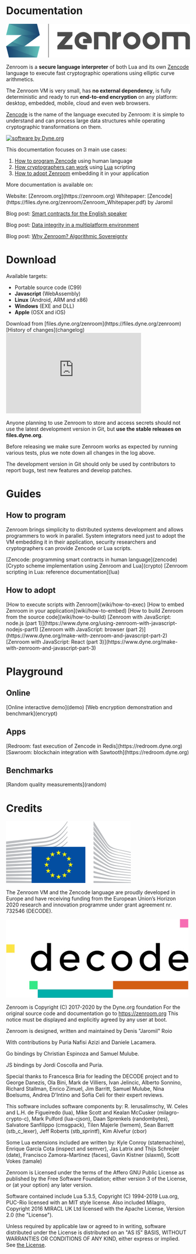 # Documentation

![Zenroom logo](img/zenroom_logotype.png)

Zenroom is a **secure language interpreter** of both Lua and its own
[Zencode](zencode) language to execute fast cryptographic operations using
elliptic curve arithmetics.

The Zenroom VM is very small, has **no external dependency**, is fully
deterministic and ready to run **end-to-end encryption** on any platform:
desktop, embedded, mobile, cloud and even web browsers.

[Zencode](zencode) is the name of the language executed by Zenroom: it is simple
to understand and can process large data structures while operating
cryptographic transformations on them.

[![software by Dyne.org](https://files.dyne.org/software_by_dyne.png)](http://www.dyne.org)

This documentation focuses on 3 main use cases:

1. [How to program Zencode](#how-to-program) using human language
2. [How cryptographers can work](/crypto) using [Lua](/lua) scripting
3. [How to adopt Zenroom](#how-to-adopt) embedding it in your application

More documentation is available on:

<span class="big">
<span class="mdi mdi-home"></span> Website: [Zenroom.org](https://zenroom.org)
</span>

<span class="big">
<span class="mdi mdi-school"></span> Whitepaper: [Zencode](https://files.dyne.org/zenroom/Zenroom_Whitepaper.pdf) by Jaromil
</span>

<span class="mdi mdi-vote"></span> Blog post: [Smart contracts for the English speaker](https://decodeproject.eu/blog/smart-contracts-english-speaker)

<span class="mdi mdi-puzzle"></span> Blog post: [Data integrity in a multiplatform environment](https://decodeproject.eu/blog/cryptographic-data-integrity-multiplatform-environment)

<span class="mdi mdi-hand"></span> Blog post: [Why Zenroom? Algorithmic Sovereignty](https://decodeproject.eu/blog/algorithmic-sovereignty-decode)



# Download

<span class="mdi mdi-target"></span>
Available targets:

- Portable source code (C99)
- **Javascript** (WebAssembly)
- **Linux** (Android, ARM and x86)
- **Windows** (EXE and DLL)
- **Apple** (OSX and iOS)

<span class="big">
<span class="mdi mdi-download"></span>
Download from [files.dyne.org/zenroom](https://files.dyne.org/zenroom)
</span>

<span class="big">
<span class="mdi mdi-history"></span>
[History of changes](changelog)
</span>

<iframe src='https://www.openhub.net/p/zenroom/widgets/project_factoids_stats' scrolling='no' marginHeight='0' marginWidth='0' style='height: 220px; width: 370px; border: none'></iframe>

Anyone planning to use Zenroom to store and access secrets should not
use the latest development version in Git, but **use the stable
releases on files.dyne.org**.

Before releasing we make sure Zenroom works as expected by running
various tests, plus we note down all changes in the log above.

The development version in Git should only be used by contributors to
report bugs, test new features and develop patches.

# Guides


## How to program

Zenroom brings simplicity to distributed systems development and
allows programmers to work in parallel. System integrators need just
to adopt the VM embedding it in their application, security
researchers and cryptographers can provide Zencode or Lua scripts.

<span class="big">
<span class="mdi mdi-flag"></span>
[Zencode: programming smart contracts in human language](zencode)
</span>

<span class="big">
<span class="mdi mdi-math-compass"></span>
[Crypto scheme implementation using Zenroom and Lua](crypto)
</span>

<span class="big">
<span class="mdi mdi-code-braces"></span>
[Zenroom scripting in Lua: reference documentation](lua)
</span>

## How to adopt

<span class="big">
<span class="mdi mdi-run"></span>
[How to execute scripts with Zenroom](wiki/how-to-exec)
</span>

<span class="big">
<span class="mdi mdi-package"></span>
[How to embed Zenroom in your application](wiki/how-to-embed)
</span>

<span class="big">
<span class="mdi mdi-cogs"></span>
[How to build Zenroom from the source code](wiki/how-to-build)
</span>

<span class="big">
<span class="mdi mdi-nodejs"></span>
[Zenroom with JavaScript: node.js (part 1)](https://www.dyne.org/using-zenroom-with-javascript-nodejs-part1)
</span>

<span class="big">
<span class="mdi mdi-language-javascript"></span>
[Zenroom with JavaScript: browser (part 2)](https://www.dyne.org/make-with-zenroom-and-javascript-part-2)
</span>

<span class="big">
<span class="mdi mdi-react"></span>
[Zenroom with JavaScript: React (part 3)](https://www.dyne.org/make-with-zenroom-and-javascript-part-3)
</span>



# Playground

## Online

<span class="big">
<span class="mdi mdi-hand-pointing-right"></span>
[Online interactive demo](demo)
</span>

<span class="big">
<span class="mdi mdi-web"></span>
[Web encryption demonstration and benchmark](encrypt)
</span>

## Apps

<span class="big">
<span class="mdi mdi-network"></span>
[Redroom: fast execution of Zencode in Redis](https://redroom.dyne.org)
</span>

<span class="big">
<span class="mdi mdi-eye"></span>
[Sawroom: blockchain integration with Sawtooth](https://redroom.dyne.org)
</span>

## Benchmarks

<span class="big">
<span class="mdi mdi-cloud-alert"></span>
[Random quality measurements](random)
</span>


# Credits

![Project funded by the European Commission](img/ec_logo.png)

The Zenroom VM and the Zencode language are proudly developed in
Europe and have receiving funding from the European Union’s Horizon
2020 research and innovation programme under grant agreement
nr. 732546 (DECODE).

[![DECODE project](img/decode.jpg)](https://decodeproject.eu)

Zenroom is Copyright (C) 2017-2020 by the Dyne.org foundation
For the original source code and documentation go to https://zenroom.org
This notice must be displayed and explicitly agreed by any user at boot.

Zenroom is designed, written and maintained by Denis "Jaromil" Roio

With contributions by Puria Nafisi Azizi and Daniele Lacamera.

Go bindings by Christian Espinoza and Samuel Mulube.

JS bindings by Jordi Coscolla and Puria.

Special thanks to Francesca Bria for leading the DECODE project and to
George Danezis, Ola Bini, Mark de Villiers, Ivan Jelincic, Alberto
Sonnino, Richard Stallman, Enrico Zimuel, Jim Barritt, Samuel Mulube,
Nina Boelsums, Andrea D'Intino and Sofía Celi for their expert
reviews.

This software includes software components by: R. Ierusalimschy,
W. Celes and L.H. de Figueiredo (lua), Mike Scott and Kealan McCusker
(milagro-crypto-c), Mark Pulford (lua-cjson), Daan Sprenkels
(randombytes), Salvatore Sanfilippo (cmsgpack), Tilen Majerle (lwmem),
Sean Barrett (stb_c_lexer), Jeff Roberts (stb_sprintf), Kim Alvefur (cbor)

Some Lua extensions included are written by: Kyle Conroy
(statemachine), Enrique García Cota (inspect and semver), Jas Latrix
and Thijs Schreijer (date), Francisco Zamora-Martinez (faces), Gavin
Kistner (slaxml), Scott Vokes (tamale)

Zenroom is Licensed under the terms of the Affero GNU Public License as
published by the Free Software Foundation; either version 3 of the
License, or (at your option) any later version.

Software contained include Lua 5.3.5, Copyright (C) 1994-2019 Lua.org,
PUC-Rio licensed with an MIT style license. Also included Milagro,
Copyright 2016 MIRACL UK Ltd licensed with the Apache License, Version
2.0 (the "License").

<!-- We are committed to contribute our code to communities and societies -->
<!-- adopting it as free and open source, according to the Free Software -->
<!-- Foundation guidelines and GNU artisanal traditions. Here is our -->
<!-- [Contributor License Agreement](Agreement.md). -->

Unless required by applicable law or agreed to in writing, software
distributed under the License is distributed on an "AS IS" BASIS,
WITHOUT WARRANTIES OR CONDITIONS OF ANY KIND, either express or
implied.  See [the License](LICENSE.txt).
